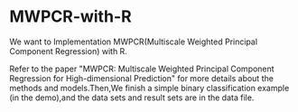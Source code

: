# MWPCR-with-R

We want to Implementation MWPCR(Multiscale Weighted Principal Component Regression) with R.

Refer to the paper "MWPCR: Multiscale Weighted Principal Component Regression for High-dimensional Prediction" for more details about the methods and models.Then,We finish a
simple binary classification example (in the demo),and the data sets and result sets are in the data file. 
